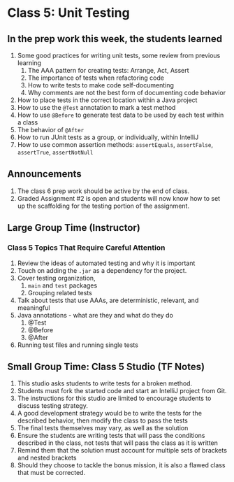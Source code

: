 # Class 5: Unit Testing

## In the prep work this week, the students learned

1. Some good practices for writing unit tests, some review from previous learning
   1. The AAA pattern for creating tests: Arrange, Act, Assert
   1. The importance of tests when refactoring code
   1. How to write tests to make code self-documenting
   1. Why comments are not the best form of documenting code behavior
1. How to place tests in the correct location within a Java project
1. How to use the ``@Test`` annotation to mark a test method
1. How to use ``@Before`` to generate test data to be used by each test within a     class
1. The behavior of ``@After``
1. How to run JUnit tests as a group, or individually, within IntelliJ
1. How to use common assertion methods: ``assertEquals``, ``assertFalse``, ``assertTrue``, ``assertNotNull``

## Announcements

1. The class 6 prep work should be active by the end of class.
1. Graded Assignment #2 is open and students will now know how to set up the
   scaffolding for the testing portion of the assignment.

## Large Group Time (Instructor)

### Class 5 Topics That Require Careful Attention

1. Review the ideas of automated testing and why it is important
1. Touch on adding the ``.jar`` as a dependency for the project.
1. Cover testing organization,
   1. ``main`` and ``test`` packages
   1. Grouping related tests
1. Talk about tests that use AAAs, are deterministic, relevant, and meaningful
1. Java annotations - what are they and what do they do
   1. @Test
   1. @Before
   1. @After
1. Running test files and running single tests


## Small Group Time: Class 5 Studio (TF Notes)

1. This studio asks students to write tests for a broken method.
1. Students must fork the started code and start an IntelliJ project from Git.
1. The instructions for this studio are limited to encourage students to discuss
   testing strategy.
1. A good development strategy would be to write the tests for the described         behavior, then modify the class to pass the tests
1. The final tests themselves may vary, as well as the solution
1. Ensure the students are writing tests that will pass the conditions described
   in the class, not tests that will pass the class as it is written
1. Remind them that the solution must account for multiple sets of brackets and
   nested brackets
1. Should they choose to tackle the bonus mission, it is also a flawed class that 
   must be corrected.
